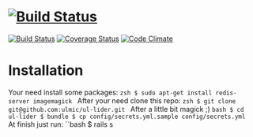 [![Build Status](https://travis-ci.org/ulmic/ul-lider.svg?branch=develop)](https://travis-ci.org/ulmic/ul-lider)
=======
[![Build Status](https://travis-ci.org/ulmic/ul-lider.svg?branch=develop)](https://travis-ci.org/ulmic/ul-lider) [![Coverage Status](https://coveralls.io/repos/ulmic/ul-lider/badge.png?branch=develop)](https://coveralls.io/r/ulmic/ul-lider?branch=develop) [![Code Climate](https://codeclimate.com/github/ulmic/ul-lider/badges/gpa.svg)](https://codeclimate.com/github/ulmic/ul-lider)

# Installation

Your need install some packages:
``zsh
$ sudo apt-get install redis-server imagemagick
``
After your need clone this repo:
``zsh
$ git clone git@github.com:ulmic/ul-lider.git
``
After a little bit magick ;)
``bash
$ cd ul-lider
$ bundle
$ cp config/secrets.yml.sample config/secrets.yml
``
At finish just run:
``bash
$ rails s
```
